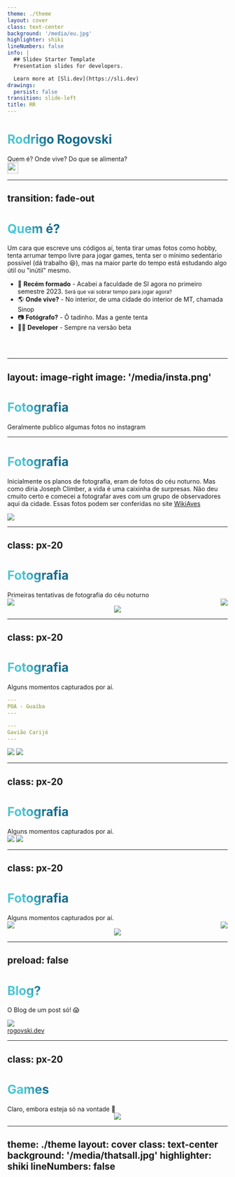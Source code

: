 ```yaml
---
theme: ./theme
layout: cover
class: text-center
background: '/media/eu.jpg'
highlighter: shiki
lineNumbers: false
info: |
  ## Slidev Starter Template
  Presentation slides for developers.

  Learn more at [Sli.dev](https://sli.dev)
drawings:
  persist: false
transition: slide-left
title: RR
---
```


# Rodrigo Rogovski

<div>Quem é? Onde vive? Do que se alimenta?</div>

<!-- <div class="pt-12">
  <span @click="$slidev.nav.next" class="px-2 py-1 rounded cursor-pointer" hover="bg-white bg-opacity-10">
    Press Space for next page <carbon:arrow-right class="inline"/>
  </span>
</div> -->

<div class="abs-br m-6 flex gap-2">
  <!-- <button @click="$slidev.nav.openInEditor()" title="Open in Editor" class="text-xl slidev-icon-btn opacity-50 !border-none !hover:text-white">
    <carbon:edit />
  </button> -->
  <a href="https://www.linkedin.com/in/rogovski/" target="_blank" alt="Linkedin"
    class="text-xl slidev-icon-btn opacity-50 !border-none !hover:text-white">
    <carbon-logo-linkedin />
  </a>
  <a href="https://www.instagram.com/rfrogovski/" target="_blank" alt="Instagram"
    class="text-xl slidev-icon-btn opacity-50 !border-none !hover:text-white">
    <carbon-logo-instagram />
  </a>
  <a href="https://github.com/rrogovski" target="_blank" alt="GitHub"
    class="text-xl slidev-icon-btn opacity-50 !border-none !hover:text-white">
    <carbon-logo-github />
  </a>
  <a href="https://rogovski.dev/" target="_blank" alt="Blog"
    class="text-xl slidev-icon-btn opacity-50 !border-none !hover:text-white">
    <img src="/media/R.png" style="width: 25px">
  </a>
</div>

<!--
The last comment block of each slide will be treated as slide notes. It will be visible and editable in Presenter Mode along with the slide. [Read more in the docs](https://sli.dev/guide/syntax.html#notes)
-->

---
transition: fade-out
---

# Quem é?

Um cara que escreve uns códigos aí, tenta tirar umas fotos como hobby, tenta arrumar tempo livre para jogar games, tenta ser o mínimo sedentário possível (dá trabalho 😆), mas na maior parte do tempo está estudando algo útil ou "inútil" mesmo.

- 📝 **Recém formado** - Acabei a faculdade de SI agora no primeiro semestre 2023. <small>Será que vai sobrar tempo para jogar agora?</small>
- 🌎 **Onde vive?** - No interior, de uma cidade do interior de MT, chamada Sinop
- 📷 **Fotógrafo?** - Ô tadinho. Mas a gente tenta
- 🧑‍💻 **Developer** - Sempre na versão beta

<br>
<br>

<!-- Read more about [Why Slidev?](https://sli.dev/guide/why) -->

<!--
You can have `style` tag in markdown to override the style for the current page.
Learn more: https://sli.dev/guide/syntax#embedded-styles
-->

<style>
h1 {
  background-color: #2B90B6;
  background-image: linear-gradient(45deg, #4EC5D4 10%, #146b8c 20%);
  background-size: 100%;
  -webkit-background-clip: text;
  -moz-background-clip: text;
  -webkit-text-fill-color: transparent;
  -moz-text-fill-color: transparent;
}
</style>

<!--
Here is another comment.
-->

---
layout: image-right
image: '/media/insta.png'
---

# Fotografia

<div>Geralmente publico algumas fotos no instagram</div>

<style>
h1 {
  background-color: #2B90B6;
  background-image: linear-gradient(45deg, #4EC5D4 10%, #146b8c 20%);
  background-size: 100%;
  -webkit-background-clip: text;
  -moz-background-clip: text;
  -webkit-text-fill-color: transparent;
  -moz-text-fill-color: transparent;
}
</style>

---

# Fotografia

<div grid="~ cols-2 gap-4">
<div>

Inicialmente os planos de fotografia, eram de fotos do céu noturno. Mas como diria Joseph Climber, a vida é uma caixinha de surpresas. Não deu cmuito certo e comecei a fotografar aves com um grupo de observadores aqui da cidade. Essas fotos podem ser conferidas no site [WikiAves](https://www.wikiaves.com.br/perfil_rogovski)

</div>

<div>

<img border="rounded" src="/media/wikiaves.png">

</div>
</div>

<!--
Presenter note with **bold**, *italic*, and ~~striked~~ text.

Also, HTML elements are valid:
<div class="flex w-full">
  <span style="flex-grow: 1;">Left content</span>
  <span>Right content</span>
</div>
-->

<style>
h1 {
  background-color: #2B90B6;
  background-image: linear-gradient(45deg, #4EC5D4 10%, #146b8c 20%);
  background-size: 100%;
  -webkit-background-clip: text;
  -moz-background-clip: text;
  -webkit-text-fill-color: transparent;
  -moz-text-fill-color: transparent;
}
</style>

---
class: px-20
---

# Fotografia

<div>Primeiras tentativas de fotografia do céu noturno</div>

<div style="display: flex; justify-content: space-between;" grid="~ cols-2 gap-2" m="-t-2">

<img border="rounded" class="w-100" src="/media/astro01.jpg">

<img border="rounded" class="w-100" src="/media/astro02.jpg">

</div>

<div style="display: flex; justify-content: center;">

<img border="rounded" class="w-60 -m-t-25" src="/media/astro03.jpg">

</div>

<!-- Read more about [How to use a theme](https://sli.dev/themes/use.html) and
check out the [Awesome Themes Gallery](https://sli.dev/themes/gallery.html). -->

<style>
h1 {
  background-color: #2B90B6;
  background-image: linear-gradient(45deg, #4EC5D4 10%, #146b8c 20%);
  background-size: 100%;
  -webkit-background-clip: text;
  -moz-background-clip: text;
  -webkit-text-fill-color: transparent;
  -moz-text-fill-color: transparent;
}
</style>

---
class: px-20
---

# Fotografia

<div>Alguns momentos capturados por aí.</div>

<div grid="~ cols-2 gap-2" m="-t-2">

```yaml
---
POA - Guaíba
---
```

```yaml
---
Gavião Carijó
---
```

<img border="rounded" src="/media/pordosol.jpg">

<img border="rounded" src="/media/carijo.jpg">

</div>

<!-- Read more about [How to use a theme](https://sli.dev/themes/use.html) and
check out the [Awesome Themes Gallery](https://sli.dev/themes/gallery.html). -->

<style>
h1 {
  background-color: #2B90B6;
  background-image: linear-gradient(45deg, #4EC5D4 10%, #146b8c 20%);
  background-size: 100%;
  -webkit-background-clip: text;
  -moz-background-clip: text;
  -webkit-text-fill-color: transparent;
  -moz-text-fill-color: transparent;
}
</style>

---
class: px-20
---

# Fotografia

<div>Alguns momentos capturados por aí.</div>

<div grid="~ cols-2 gap-2" m="-t-2">

<img border="rounded" src="/media/poa01.jpg">

<img border="rounded" src="/media/gramado01.jpg">

</div>

<!-- Read more about [How to use a theme](https://sli.dev/themes/use.html) and
check out the [Awesome Themes Gallery](https://sli.dev/themes/gallery.html). -->

<style>
h1 {
  background-color: #2B90B6;
  background-image: linear-gradient(45deg, #4EC5D4 10%, #146b8c 20%);
  background-size: 100%;
  -webkit-background-clip: text;
  -moz-background-clip: text;
  -webkit-text-fill-color: transparent;
  -moz-text-fill-color: transparent;
}
</style>

---
class: px-20
---

# Fotografia

<div>Alguns momentos capturados por aí.</div>

<div style="display: flex; justify-content: space-between;" grid="~ cols-2 gap-2" m="-t-2">

<img border="rounded" class="w-80" src="/media/sinop01.jpg">

<img border="rounded" class="w-80" src="/media/sinop02.jpg">

</div>

<div style="display: flex; justify-content: center;">

<img border="rounded" class="w-80 -m-t-25" src="/media/sinop03.jpg">

</div>

<!-- Read more about [How to use a theme](https://sli.dev/themes/use.html) and
check out the [Awesome Themes Gallery](https://sli.dev/themes/gallery.html). -->

<style>
h1 {
  background-color: #2B90B6;
  background-image: linear-gradient(45deg, #4EC5D4 10%, #146b8c 20%);
  background-size: 100%;
  -webkit-background-clip: text;
  -moz-background-clip: text;
  -webkit-text-fill-color: transparent;
  -moz-text-fill-color: transparent;
}
</style>

---
preload: false
---

# Blog?

O Blog de um post só! 😱

<div class="w-10 relative mt-6">
  <div class="relative w-100 h-100">
  <img
      v-motion
      :initial="{ x: 800, y: -100, scale: 1.5, rotate: -50 }"
      :enter="final"
      class="absolute top-0 left-0 right-0 bottom-0"
      src="/media/blog.png"
    />    
  </div>

  <div
    class="text-2xl absolute top-30 left-150 text-[#2B90B6]"
    v-motion
    :initial="{ x: -80, opacity: 0}"
    :enter="{ x: 0, opacity: 1, transition: { delay: 2000, duration: 1000 } }">
    <a href="https://rogovski.dev/" target="_blank" alt="Blog"
    class="text-xl opacity-50 !border-none !hover:text-white">
    rogovski.dev
  </a>
  </div>
</div>

<!-- vue script setup scripts can be directly used in markdown, and will only affects current page -->
<script setup lang="ts">
const final = {
  x: 0,
  y: 0,
  rotate: 0,
  scale: 1,
  transition: {
    type: 'spring',
    damping: 10,
    stiffness: 20,
    mass: 2
  }
}
</script>

<div
  v-motion
  :initial="{ x:35, y: 40, opacity: 0}"
  :enter="{ y: 0, opacity: 1, transition: { delay: 3500 } }">

<!-- [Learn More](https://sli.dev/guide/animations.html#motion) -->

</div>

<style>
h1 {
  background-color: #2B90B6;
  background-image: linear-gradient(45deg, #4EC5D4 10%, #146b8c 20%);
  background-size: 100%;
  -webkit-background-clip: text;
  -moz-background-clip: text;
  -webkit-text-fill-color: transparent;
  -moz-text-fill-color: transparent;
}
</style>

---
class: px-20
---

# Games

<div>Claro, embora esteja só na vontade 🤣</div>

<div style="display: flex; justify-content: center;">

<img border="rounded" class="w-100 m-t-15" src="/media/games01.jpg">

</div>

<!-- Read more about [How to use a theme](https://sli.dev/themes/use.html) and
check out the [Awesome Themes Gallery](https://sli.dev/themes/gallery.html). -->

<style>
h1 {
  background-color: #2B90B6;
  background-image: linear-gradient(45deg, #4EC5D4 10%, #146b8c 20%);
  background-size: 100%;
  -webkit-background-clip: text;
  -moz-background-clip: text;
  -webkit-text-fill-color: transparent;
  -moz-text-fill-color: transparent;
}
</style>

---
theme: ./theme
layout: cover
class: text-center
background: '/media/thatsall.jpg'
highlighter: shiki
lineNumbers: false
---
